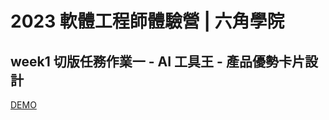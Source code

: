 # 2023 軟體工程師體驗營 | 六角學院
## week1 切版任務作業一 - AI 工具王 - 產品優勢卡片設計
[DEMO](https://echocarrie.com/2023web-camp/week1/#/)
